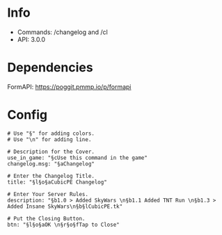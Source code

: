 # Info
 - Commands: /changelog and /cl
 - API: 3.0.0
# Dependencies
FormAPI: https://poggit.pmmp.io/p/formapi
# Config
```
# Use "§" for adding colors.
# Use "\n" for adding line.

# Description for the Cover.
use_in_game: "§cUse this command in the game"
changelog.msg: "§aChangelog"

# Enter the Changelog Title.
title: "§l§o§aCubicPE Changelog"

# Enter Your Server Rules.
description: "§b1.0 > Added SkyWars \n§b1.1 Added TNT Run \n§b1.3 > Added Insane SkyWars\n§b§lCubicPE.tk"

# Put the Closing Button.
btn: "§l§o§aOK \n§r§o§fTap to Close"
```
